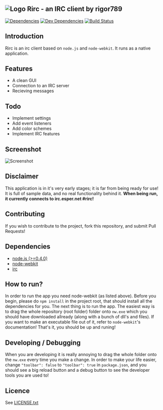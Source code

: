 ## ![Logo](https://github.com/rigor789/Rirc/raw/master/icon48.png "Rirc - an IRC client by rigor789") Rirc - an IRC client by rigor789

[![Dependencies](https://david-dm.org/rigor789/rirc.png)](https://david-dm.org/rigor789/rirc/)
[![Dev Dependencies](https://david-dm.org/rigor789/rirc/dev-status.png?theme=shields.io)](https://david-dm.org/rigor789/rirc/)
[![Build Status](https://travis-ci.org/rigor789/Rirc.svg?branch=dev)](https://travis-ci.org/rigor789/Rirc)

## Introduction

Rirc is an irc client based on `node.js` and `node-webkit`. It runs as a native application.

## Features

* A clean GUI
* Connection to an IRC server
* Recieving messages

## Todo

* Implement settings
* Add event listeners
* Add color schemes
* Implement IRC features

## Screenshot

![Screenshot](https://github.com/rigor789/Rirc/raw/master/screenshot.png "Rirc - an IRC client by rigor789")

## Disclaimer

This application is in it's very early stages; it is far from being ready for use! It is full of sample data, and no real functionality behind it. **When being run, it currently connects to irc.esper.net #rirc!**

## Contributing

If you wish to contribute to the project, fork this repository, and submit Pull Requests!

## Dependencies

* [node.js (>=0.4.0)](http://nodejs.org/)
* [node-webkit](https://github.com/rogerwang/node-webkit)
* [irc](https://github.com/martynsmith/node-irc/tree/0.3.x)

## How to run?

In order to run the app you need node-webkit (as listed above). Before you begin, please do `npm install` in the project root, that should install all the dependencies for you. The next thing is to run the app. The easiest way is to drag the whole repository (root folder) folder onto `nw.exe` which you should have downloaded allready (along with a bunch of dll's and files). If you want to make an executable file out of it, refer to `node-webkit`'s documentation! That's it, you should be up and runing!

## Developing / Debugging

When you are developing it is really annoying to drag the whole folder onto the `nw.exe` every time you make a change. In order to make your life easier, change `"toolbar": false` to `"toolbar": true` in `package.json`, and you should see a big reload button and a debug button to see the developer tools you are used to!

## Licence

See [LICENSE.txt](https://github.com/rigor789/Rirc/blob/master/LICENSE.txt)
